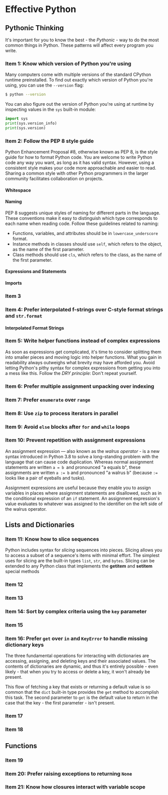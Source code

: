 # Effective Python

## Pythonic Thinking

It's important for you to know the best - the *Pythonic* - way to do the most common things in Python.
These patterns will affect every program you write.

### Item 1: Know which version of Python you're using

Many computers come with multiple versions of the standard CPython runtime preinstalled.
To find out exactly which version of Python you're using, you can use the `--version` flag:
```bash
$ python --version
```

You can also figure out the version of Python you're using at runtime by inspecting values in the `sys` built-in module:
```python
import sys
print(sys.version_info)
print(sys.version)
```

### Item 2: Follow the PEP 8 style guide

Python Enhancement Proposal #8, otherwise known as PEP 8, is the style guide for how to format Python code.
You are welcome to write Python code any way you want, as long as it has valid syntax.
However, using a consistent style makes your code more approachable and easier to read.
Sharing a common style with other Python programmers in the larger community facilitates collaboration on projects.

#### Whitespace

#### Naming

PEP 8 suggests unique styles of naming for different parts in the language.
These conventions make it easy to distinguish which type corresponds to each name when reading code.
Follow these guidelines related to naming:
* Functions, variables, and attributes should be in `lowercase_underscore` format.
* Instance methods in classes should use `self`, which refers to the object, as the name of the first parameter.
* Class methods should use `cls`, which refers to the class, as the name of the first parameter.

#### Expressions and Statements

#### Imports

### Item 3

### Item 4: Prefer interpolated f-strings over C-style format strings and `str.format`

#### Interpolated Format Strings

### Item 5: Write helper functions instead of complex expressions

As soon as expressions get complicated, it's time to consider splitting them into smaller pieces and moving logic into helper functions.
What you gain in readability always outweighs what brevity may have afforded you.
Avoid letting Python's pithy syntax for complex expressions from getting you into a mess like this.
Follow the *DRY principle*: Don't repeat yourself.

### Item 6: Prefer multiple assignment unpacking over indexing

### Item 7: Prefer `enumerate` over `range`

### Item 8: Use `zip` to process iterators in parallel

### Item 9: Avoid `else` blocks after `for` and `while` loops

### Item 10: Prevent repetition with assignment expressions

An assignment expression — also known as the *walrus operator* - is a new syntax introduced in Python 3.8 to solve a long-standing problem with the language that can cause code duplication.
Whereas normal assignment statements are written `a = b `and pronounced "a equals b", these assignments are written `a := b` and pronounced "a walrus b" (because `:=` looks like a pair of eyeballs and tusks).

Assignment expressions are useful because they enable you to assign variables in places where assignment statements are disallowed, such as in the conditional expression of an `if` statement.
An assignment expression's value evaluates to whatever was assigned to the identifier on the left side of the walrus operator.

## Lists and Dictionaries

### Item 11: Know how to slice sequences

Python includes syntax for *slicing* sequences into pieces.
Slicing allows you to access a subset of a sequence's items with minimal effort.
The simplest uses for slicing are the built-in types `list`, `str`, and `bytes`.
Slicing can be extended to any Python class that implements the __getitem__ and __setitem__ special methods

### Item 12

### Item 13

### Item 14: Sort by complex criteria using the `key` parameter

### Item 15

### Item 16: Prefer `get` over `in` and `KeyError` to handle missing dictionary keys

The three fundamental operations for interacting with dictionaries are accessing, assigning, and deleting keys and their associated values.
The contents of dictionaries are dynamic, and thus it's entirely possible - even likely - that when you try to access or delete a key, it won't already be present.

This flow of fetching a key that exists or returning a default value is so common that the `dict` built-in type provides the `get` method to accomplish this task.
The second parameter to `get` is the default value to return in the case that the key - the first parameter - isn't present.

### Item 17

### Item 18

## Functions

### Item 19

### Item 20: Prefer raising exceptions to returning `None`

### Item 21: Know how closures interact with variable scope

